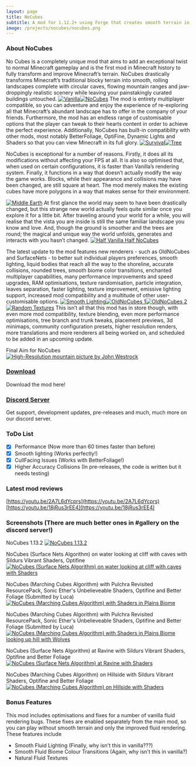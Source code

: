 ```yaml
---
layout: page
title: NoCubes
subtitle: A mod for 1.12.2+ using Forge that creates smooth terrain in Minecraft
image: /projects/nocubes/nocubes.png
---
```

### About NoCubes
No Cubes is a completely unique mod that aims to add an exceptional twist to normal Minecraft gameplay and is the first mod in Minecraft history to fully transform and improve Minecraft’s terrain. NoCubes drastically transforms Minecraft’s traditional blocky terrain into smooth, rolling landscapes complete with circular caves, flowing mountain ranges and jaw-droppingly realistic scenery while leaving your painstakingly curated buildings untouched.
[![Vanilla](https://github.com/Cadiboo/Cadiboo.github.io/blob/c140aaa4b2ef9bdab0fd9fa76843bc9f2622cead/projects/nocubes/sd-images/2019-03-11_20.21.14-min.png?raw=true "Vanilla")](https://github.com/Cadiboo/Cadiboo.github.io/blob/9253f656cf38212dae02ded4594944e88bc7b760/projects/nocubes/progress%20history/2019-03-11_20.21.14.png)[![NoCubes](https://github.com/Cadiboo/Cadiboo.github.io/blob/c140aaa4b2ef9bdab0fd9fa76843bc9f2622cead/projects/nocubes/sd-images/2019-03-11_20.17.52-min.png?raw=true "NoCubes")](https://github.com/Cadiboo/Cadiboo.github.io/blob/9253f656cf38212dae02ded4594944e88bc7b760/projects/nocubes/progress%20history/2019-03-11_20.17.52.png)
The mod is entirety multiplayer compatible, so you can adventure and enjoy the experience of re-exploring all that Minecraft’s abundant landscape has to offer in the company of your friends. Furthermore, the mod has an endless range of customisable options that the player can tweak to their hearts content in order to achieve the perfect experience. Additionally, NoCubes has built-in compatibility with other mods, most notably BetterFoliage, OptiFine, Dynamic Lights and Shaders so that you can view Minecraft in its full glory.
[![Survival](https://github.com/Cadiboo/Cadiboo.github.io/blob/c140aaa4b2ef9bdab0fd9fa76843bc9f2622cead/projects/nocubes/sd-images/2019-01-25_21.48.41-min.png?raw=true "Survival")](https://github.com/Cadiboo/Cadiboo.github.io/blob/9253f656cf38212dae02ded4594944e88bc7b760/projects/nocubes/progress%20history/2019-01-25_21.48.41.png)[![Tree](https://github.com/Cadiboo/Cadiboo.github.io/blob/c140aaa4b2ef9bdab0fd9fa76843bc9f2622cead/projects/nocubes/sd-images/2019-02-25_20.30.57-min.png?raw=true "Tree")](https://github.com/Cadiboo/Cadiboo.github.io/blob/9253f656cf38212dae02ded4594944e88bc7b760/projects/nocubes/progress%20history/2019-02-25_20.30.57.png)

NoCubes is exceptional for a number of reasons. Firstly, it does all its modifications without affecting your FPS at all. It is also so optimised that, when used on certain configurations, it is faster than Vanilla’s rendering system. Finally, it functions in a way that doesn’t actually modify the way the game works. Blocks, while their appearance and collisions may have been changed, are still square at heart. The mod merely makes the existing cubes have more polygons in a way that makes sense for their environment.

[![Middle Earth](https://github.com/Cadiboo/Cadiboo.github.io/blob/c140aaa4b2ef9bdab0fd9fa76843bc9f2622cead/projects/nocubes/sd-images/2019-01-28_22.11.27-min.png?raw=true "Middle Earth")](https://github.com/Cadiboo/Cadiboo.github.io/blob/9253f656cf38212dae02ded4594944e88bc7b760/projects/nocubes/progress%20history/2019-01-28_22.11.27.png)
At first glance the world may seem to have been drastically changed, but this strange new world actually feels quite similar once you explore it for a little bit. After traveling around your world for a while, you will realise that the vista you are inside is still the same familiar landscape you know and love. And, though the ground is smoother and the trees are round; the magical and unique way the world unfolds, generates and interacts with you hasn’t changed.
[![Half Vanilla Half NoCubes](https://github.com/Cadiboo/Cadiboo.github.io/blob/c140aaa4b2ef9bdab0fd9fa76843bc9f2622cead/projects/nocubes/sd-images/2019-03-05_01.54.13-min.png?raw=true "Half Vanilla Half NoCubes")](https://github.com/Cadiboo/Cadiboo.github.io/blob/9253f656cf38212dae02ded4594944e88bc7b760/projects/nocubes/progress%20history/2019-03-05_01.54.13.png)

The latest update to the mod features new renderers - such as OldNoCubes and SurfaceNets - to better suit individual players preferences, smooth lighting, liquid bodies that reach all the way to the shoreline, accurate collisions, rounded trees, smooth biome color transitions, enchanted multiplayer capabilities, many performance improvements and speed upgrades, RAM optimisations, texture randomisation, particle integration, leaves separation, faster lighting, texture improvement, emissive lighting support, increased mod compatibility and a multitude of other user-customisable options.
[![Smooth Lighting](https://github.com/Cadiboo/Cadiboo.github.io/blob/c140aaa4b2ef9bdab0fd9fa76843bc9f2622cead/projects/nocubes/sd-images/2019-03-05_19.20.44-min.png?raw=true "Smooth Lighting")](https://github.com/Cadiboo/Cadiboo.github.io/blob/9253f656cf38212dae02ded4594944e88bc7b760/projects/nocubes/progress%20history/2019-03-05_19.20.44.png)[![OldNoCubes 1](https://github.com/Cadiboo/Cadiboo.github.io/blob/c140aaa4b2ef9bdab0fd9fa76843bc9f2622cead/projects/nocubes/sd-images/2019-03-05_20.04.31-min.png?raw=true "OldNoCubes 1")](https://github.com/Cadiboo/Cadiboo.github.io/blob/9253f656cf38212dae02ded4594944e88bc7b760/projects/nocubes/progress%20history/2019-03-05_20.04.31.png)[![OldNoCubes 2](https://github.com/Cadiboo/Cadiboo.github.io/blob/c140aaa4b2ef9bdab0fd9fa76843bc9f2622cead/projects/nocubes/sd-images/2019-03-11_20.26.26-min.png?raw=true "OldNoCubes 2")](https://github.com/Cadiboo/Cadiboo.github.io/blob/9253f656cf38212dae02ded4594944e88bc7b760/projects/nocubes/progress%20history/2019-03-11_20.26.26.png)[![Random Textures](https://github.com/Cadiboo/Cadiboo.github.io/blob/c140aaa4b2ef9bdab0fd9fa76843bc9f2622cead/projects/nocubes/sd-images/2019-03-06_16.39.01-min.png?raw=true "Random Textures")](https://github.com/Cadiboo/Cadiboo.github.io/blob/9253f656cf38212dae02ded4594944e88bc7b760/projects/nocubes/progress%20history/2019-03-06_16.39.01.png)
This isn’t all that this mod has in store though, with even more mod compatibility, texture blending, even more performance optimisations, tree branch and trunk tweaks, placement previews, 3d minimaps, community configuration presets, higher resolution renders, more translations and more renderers all being worked on, and scheduled to be added in an upcoming update.

Final Aim for NoCubes
[![High-Resolution mountain picture by John Westrock](/projects/nocubes/john-westrock-1189512-unsplash.png "High-Resolution mountain picture by John Westrock")](https://unsplash.com/@johnwestrock?utm_medium=referral&utm_campaign=photographer-credit&utm_content=creditBadge)

### [Download](/projects/nocubes/download)
Download the mod here!

### [Discord Server](/projects/nocubes/discord)
Get support, development updates, pre-releases and much, much more on our discord server.

### ToDo List
- [x] Performance (Now more than 60 times faster than before)
- [x] Smooth lighting (Works perfectly!)
- [x] CullFacing Issues (Works with BetterFoliage!)
- [x] Higher Accuracy Collisions (In pre-releases, the code is written but it needs testing)

### Latest mod reviews
[https://youtu.be/2A7L6dYcprs](https://youtu.be/2A7L6dYcprs)  
[https://youtu.be/18jRus3rEE4](https://youtu.be/18jRus3rEE4)

### Screenshots (There are much better ones in #gallery on the discord server!)
NoCubes 1.13.2
[![NoCubes 1.13.2](/projects/nocubes/screenshots/nocubes1.13.2.png "NoCubes 1.13.2")](/projects/nocubes/screenshots/nocubes1.13.2.png)

NoCubes (Surface Nets Algorithm) on water looking at cliff with caves with Sildurs Vibrant Shaders, Optifine
[![NoCubes (Surface Nets Algorithm) on water looking at cliff with caves with Shaders](/projects/nocubes/screenshots/surface_nets_water_cliff_cave_shaders.png "NoCubes (Surface Nets Algorithm) on water looking at cliff with caves with Shaders")](/projects/nocubes/screenshots/surface_nets_water_cliff_cave_shaders.png)

NoCubes (Marching Cubes Algorithm) with Pulchra Revisited ResourcePack, Sonic Ether's Unbelieveable Shaders, Optifine and Better Foliage (Submitted by Luca)
[![NoCubes (Marching Cubes Algorithm) with Shaders in Plains Biome](/projects/nocubes/screenshots/marching_cubes_plains.png "NoCubes (Marching Cubes Algorithm) with Shaders in Plains Biome")](/projects/nocubes/screenshots/marching_cubes_plains.png)

NoCubes (Marching Cubes Algorithm) with Pulchra Revisited ResourcePack, Sonic Ether's Unbelieveable Shaders, Optifine and Better Foliage (Submitted by Luca)
[![NoCubes (Marching Cubes Algorithm) with Shaders in Plains Biome looking up hill with Wolves](/projects/nocubes/screenshots/marching_cubes_plains_hill_wolf.png "NoCubes (Marching Cubes Algorithm) with Shaders in Plains Biome looking up hill with Wolves")](/projects/nocubes/screenshots/marching_cubes_plains_hill_wolf.png)

NoCubes (Surface Nets Algorithm) at Ravine with Sildurs Vibrant Shaders, Optifine and Better Foliage
[![NoCubes (Surface Nets Algorithm) at Ravine  with Shaders](/projects/nocubes/screenshots/surface_nets_ravine_day.png "NoCubes (Surface Nets Algorithm) at Ravine with Shaders")](/projects/nocubes/screenshots/surface_nets_ravine_day.png)

NoCubes (Marching Cubes Algorithm) on Hillside with Sildurs Vibrant Shaders, Optifine and Better Foliage
[![NoCubes (Marching Cubes Algorithm) on Hillside with Shaders](/projects/nocubes/screenshots/marching_cubes_hillside_shaders.png "NoCubes (Marching Cubes Algorithm) on Hillside with Shaders")](/projects/nocubes/screenshots/marching_cubes_hillside_shaders.png)

### Bonus Features
This mod includes optimisations and fixes for a number of vanilla fluid rendering bugs. These fixes are enabled separately from the main mod, so you can play without smooth terrain and only the improved fluid rendering. These features include
- Smooth Fluid Lighting (Finally, why isn't this in vanilla???)
- Smooth Fluid Biome Colour Transitions (Again, why isn't this in vanilla?)
- Natural Fluid Textures
